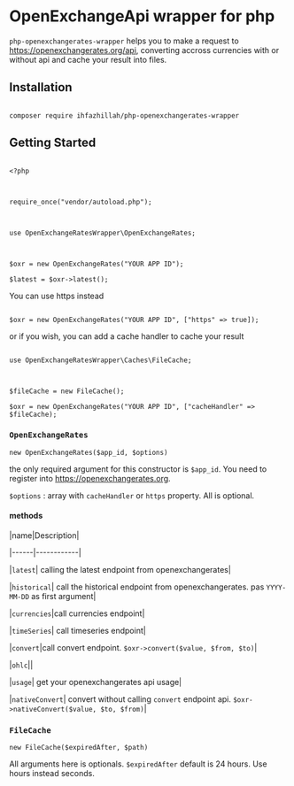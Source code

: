 # OpenExchangeApi wrapper for php



`php-openexchangerates-wrapper` helps you to make a request to https://openexchangerates.org/api, converting accross currencies with or without api and cache your result into files.



## Installation

```

composer require ihfazhillah/php-openexchangerates-wrapper

```



## Getting Started



```

<?php



require_once("vendor/autoload.php");



use OpenExchangeRatesWrapper\OpenExchangeRates;



$oxr = new OpenExchangeRates("YOUR APP ID");

$latest = $oxr->latest();

```



You can use https instead



```

$oxr = new OpenExchangeRates("YOUR APP ID", ["https" => true]);

```



or if you wish, you can add a cache handler to cache your result



```

use OpenExchangeRatesWrapper\Caches\FileCache;



$fileCache = new FileCache();

$oxr = new OpenExchangeRates("YOUR APP ID", ["cacheHandler" => $fileCache);

```



### `OpenExchangeRates`



`new OpenExchangeRates($app_id, $options)`



the only required argument for this constructor is `$app_id`. You need to register into https://openexchangerates.org.



`$options` : array with `cacheHandler` or `https` property. All is optional.



#### methods

|name|Description|

|------|------------|

|`latest`| calling the latest endpoint from openexchangerates|

|`historical`| call the historical endpoint from openexchangerates. pas `YYYY-MM-DD` as first argument|

|`currencies`|call currencies endpoint|

|`timeSeries`| call timeseries endpoint|

|`convert`|call convert endpoint. `$oxr->convert($value, $from, $to)`|

|`ohlc`||

|`usage`| get your openexchangerates api usage|

|`nativeConvert`| convert without calling `convert` endpoint api. `$oxr->nativeConvert($value, $to, $from)`|



### `FileCache`

`new FileCache($expiredAfter, $path)`



All arguments here is optionals. `$expiredAfter` default is 24 hours. Use hours instead seconds.








